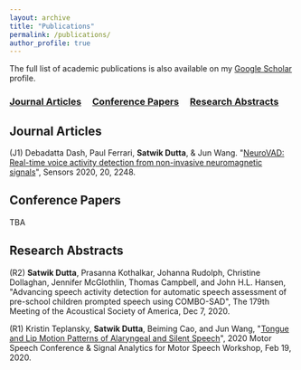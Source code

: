 ```yaml
---
layout: archive
title: "Publications"
permalink: /publications/
author_profile: true
---
```

The full list of academic publications is also available on my [Google Scholar](https://scholar.google.com/citations?user=sZkQ4Y0AAAAJ) profile.

### [Journal Articles](#journal-articles) &nbsp;&nbsp;&nbsp; [Conference Papers](#conference-papers)  &nbsp;&nbsp;&nbsp; [Research Abstracts](#research-abstracts) 

Journal Articles
------

(J1) Debadatta Dash, Paul Ferrari, <b>Satwik Dutta</b>, & Jun Wang. "[NeuroVAD: Real-time voice activity detection from non-invasive neuromagnetic signals](https://doi.org/10.3390/s20082248)", Sensors 2020, 20, 2248. 


Conference Papers
------

TBA


Research Abstracts
------

(R2) <b>Satwik Dutta</b>, Prasanna Kothalkar, Johanna Rudolph, Christine Dollaghan, Jennifer McGlothlin, Thomas Campbell, and John H.L. Hansen, "Advancing speech activity detection for automatic speech assessment of pre-school children prompted speech using COMBO-SAD", The 179th Meeting of the Acoustical Society of America, Dec 7, 2020.

(R1) Kristin Teplansky, <b>Satwik Dutta</b>, Beiming Cao, and Jun Wang, "[Tongue and Lip Motion Patterns of Alaryngeal and Silent Speech](https://satwikdutta.github.io/files/2020_MotorSpeech.pdf)", 2020 Motor Speech Conference & Signal Analytics for Motor Speech Workshop, Feb 19, 2020.
